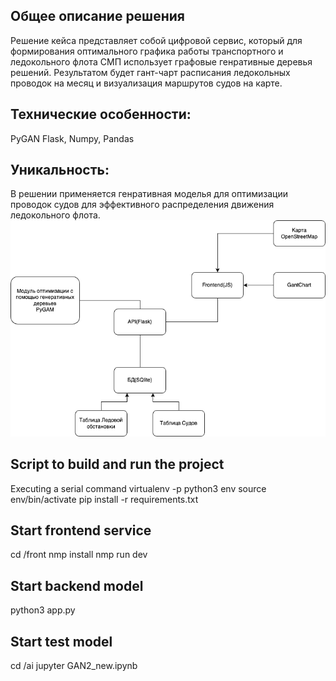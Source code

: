 ## Общее описание решения
Решение кейса представляет собой цифровой сервис, который для формирования оптимального графика работы транспортного и 
ледокольного флота СМП использует графовые генративные деревья решений. Результатом будет гант-чарт расписания ледокольных 
проводок на месяц и визуализация маршрутов судов на карте.

## Технические особенности:
PyGAN Flask, Numpy, Pandas

## Уникальность:
В решении применяется генративная моделья для оптимизации проводок судов для эффективного распределения движения 
ледокольного флота.
![img.png](img.png)
## Script to build and run the project
Executing a serial command
virtualenv -p python3 env
source env/bin/activate
pip install -r requirements.txt


## Start frontend service
cd /front 
nmp install
nmp run dev


## Start backend model
python3 app.py



## Start test model
cd /ai
jupyter GAN2_new.ipynb
